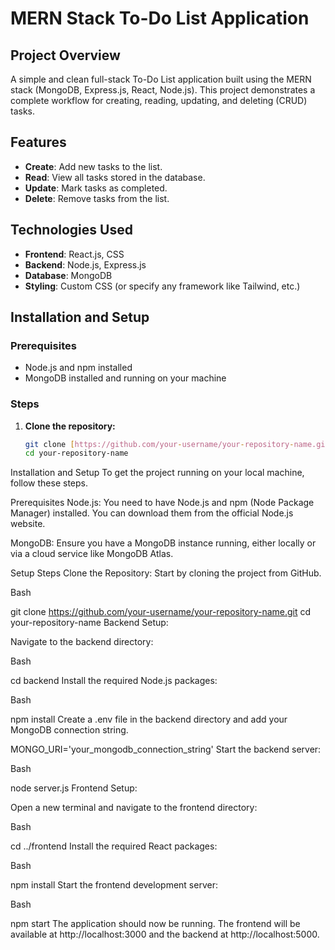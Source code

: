 # MERN Stack To-Do List Application

## Project Overview
A simple and clean full-stack To-Do List application built using the MERN stack (MongoDB, Express.js, React, Node.js). This project demonstrates a complete workflow for creating, reading, updating, and deleting (CRUD) tasks.

## Features
- **Create**: Add new tasks to the list.
- **Read**: View all tasks stored in the database.
- **Update**: Mark tasks as completed.
- **Delete**: Remove tasks from the list.

## Technologies Used
- **Frontend**: React.js, CSS
- **Backend**: Node.js, Express.js
- **Database**: MongoDB
- **Styling**: Custom CSS (or specify any framework like Tailwind, etc.)

## Installation and Setup
### Prerequisites
- Node.js and npm installed
- MongoDB installed and running on your machine

### Steps
1. **Clone the repository:**
   ```bash
   git clone [https://github.com/your-username/your-repository-name.git](https://github.com/your-username/your-repository-name.git)
   cd your-repository-name
Installation and Setup
To get the project running on your local machine, follow these steps.

Prerequisites
Node.js: You need to have Node.js and npm (Node Package Manager) installed. You can download them from the official Node.js website.

MongoDB: Ensure you have a MongoDB instance running, either locally or via a cloud service like MongoDB Atlas.

Setup Steps
Clone the Repository: Start by cloning the project from GitHub.

Bash

git clone https://github.com/your-username/your-repository-name.git
cd your-repository-name
Backend Setup:

Navigate to the backend directory:

Bash

cd backend
Install the required Node.js packages:

Bash

npm install
Create a .env file in the backend directory and add your MongoDB connection string.

MONGO_URI='your_mongodb_connection_string'
Start the backend server:

Bash

node server.js
Frontend Setup:

Open a new terminal and navigate to the frontend directory:

Bash

cd ../frontend
Install the required React packages:

Bash

npm install
Start the frontend development server:

Bash

npm start
The application should now be running. The frontend will be available at http://localhost:3000 and the backend at http://localhost:5000.
